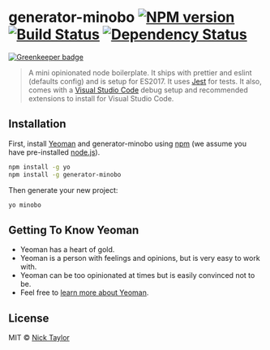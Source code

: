 # generator-minobo [![NPM version][npm-image]][npm-url] [![Build Status][travis-image]][travis-url] [![Dependency Status][daviddm-image]][daviddm-url]

[![Greenkeeper badge](https://badges.greenkeeper.io/nickytonline/generator-minobo.svg)](https://greenkeeper.io/)

> A mini opinionated node boilerplate. It ships with prettier and eslint (defaults config) and is setup for ES2017. It uses [Jest](https://www.npmjs.com/package/jest) for tests. It also, comes with a [Visual Studio Code](https://code.visualstudio.com/download) debug setup and recommended extensions to install for Visual Studio Code.

## Installation

First, install [Yeoman](http://yeoman.io) and generator-minobo using [npm](https://www.npmjs.com/) (we assume you have pre-installed [node.js](https://nodejs.org/)).

```bash
npm install -g yo
npm install -g generator-minobo
```

Then generate your new project:

```bash
yo minobo
```

## Getting To Know Yeoman

* Yeoman has a heart of gold.
* Yeoman is a person with feelings and opinions, but is very easy to work with.
* Yeoman can be too opinionated at times but is easily convinced not to be.
* Feel free to [learn more about Yeoman](http://yeoman.io/).

## License

MIT © [Nick Taylor](https://www.iamdeveloper.com)

[npm-image]: https://badge.fury.io/js/generator-minobo.svg
[npm-url]: https://npmjs.org/package/generator-minobo
[travis-image]: https://travis-ci.org/nickytonline/generator-minobo.svg?branch=master
[travis-url]: https://travis-ci.org/nickytonline/generator-minobo
[daviddm-image]: https://david-dm.org/nickytonline/generator-minobo.svg?theme=shields.io
[daviddm-url]: https://david-dm.org/nickytonline/generator-minobo
